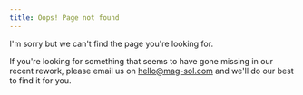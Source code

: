 ```yaml
---
title: Oops! Page not found
---
```


<script>
  window.dataLayer = window.dataLayer || [];
  function gtag(){ dataLayer.push(arguments); }

  window.addEventListener('load', function() {
    setTimeout(function() {
      gtag('event', 'page_404', {
        'event_category': 'error',
        'event_label': document.location.pathname,
        'page_location': document.location.href,
        'page_title': '404 Not Found',
        'referrer': document.referrer,
        'debug_mode': true
      });
    }, 500); // Small delay to ensure GA4 is fully loaded
  });
</script>

I'm sorry but we can't find the page you're looking for.

If you're looking for something that seems to have gone
missing in our recent rework, please email us on
[hello@mag-sol.com](mailto:hello@mag-sol.com) and we'll
do our best to find it for you.
